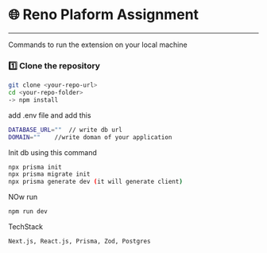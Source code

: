 # 🌐 Reno Plaform Assignment

---

Commands to run the extension on your local machine

### 1️⃣ Clone the repository  
```bash
git clone <your-repo-url>
cd <your-repo-folder>
-> npm install
```

add .env file and add this 
```bash
DATABASE_URL=""  // write db url
DOMAIN=""    //write doman of your application
```

Init db using this command 
```bash
npx prisma init
npx prisma migrate init
npx prisma generate dev (it will generate client)
```

NOw run 
```bash
npm run dev 
```

TechStack
```bash
Next.js, React.js, Prisma, Zod, Postgres

```

